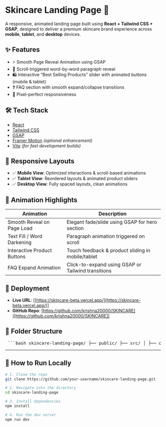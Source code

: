 # Skincare Landing Page 🌿

A responsive, animated landing page built using **React + Tailwind CSS + GSAP**, designed to deliver a premium skincare brand experience across **mobile**, **tablet**, and **desktop** devices.

## ✨ Features

- ⚡ Smooth Page Reveal Animation using GSAP
- 💬 Scroll-triggered word-by-word paragraph reveal
- 🛍️ Interactive “Best Selling Products” slider with animated buttons (mobile & tablet)
- ❓ FAQ section with smooth expand/collapse transitions
- 🔁 Pixel-perfect responsiveness

## 🛠️ Tech Stack

- [React](https://reactjs.org/)
- [Tailwind CSS](https://tailwindcss.com/)
- [GSAP](https://greensock.com/gsap/)
- [Framer Motion](https://www.framer.com/motion/) *(optional enhancement)*
- [Vite](https://vitejs.dev/) *(for fast development builds)*

## 📱 Responsive Layouts

- ✅ **Mobile View**: Optimized interactions & scroll-based animations
- ✅ **Tablet View**: Reordered layouts & animated product sliders
- ✅ **Desktop View**: Fully spaced layouts, clean animations

## 🎥 Animation Highlights

| Animation                      | Description |
|-------------------------------|-------------|
| Smooth Reveal on Page Load    | Elegant fade/slide using GSAP for hero section |
| Text Fill / Word Darkening    | Paragraph animation triggered on scroll |
| Interactive Product Buttons   | Touch feedback & product sliding in mobile/tablet |
| FAQ Expand Animation          | Click-to-expand using GSAP or Tailwind transitions |

## 🚀 Deployment

- **Live URL**: [[https://skincare-beta.vercel.app/](https://skincare-beta.vercel.app/)]
- **GitHub Repo**: [https://github.com/krishna20000/SKINCARE]([https://github.com/krishna20000/SKINCARE])

## 📂 Folder Structure

<pre> ```bash skincare-landing-page/ ├── public/ ├── src/ │ ├── components/ │ ├── pages/ │ └── styles/ ├── package.json ├── tailwind.config.js └── README.md ``` </pre>


---

## 📜 How to Run Locally

```bash
# 1. Clone the repo
git clone https://github.com/your-username/skincare-landing-page.git

# 2. Navigate into the directory
cd skincare-landing-page

# 3. Install dependencies
npm install

# 4. Run the dev server
npm run dev


